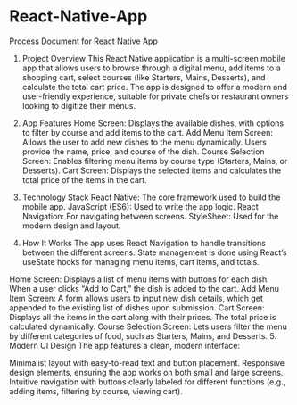 # React-Native-App

Process Document for React Native App
1. Project Overview
This React Native application is a multi-screen mobile app that allows users to browse through a digital menu, add items to a shopping cart, select courses (like Starters, Mains, Desserts), and calculate the total cart price. The app is designed to offer a modern and user-friendly experience, suitable for private chefs or restaurant owners looking to digitize their menus.

2. App Features
Home Screen: Displays the available dishes, with options to filter by course and add items to the cart.
Add Menu Item Screen: Allows the user to add new dishes to the menu dynamically. Users provide the name, price, and course of the dish.
Course Selection Screen: Enables filtering menu items by course type (Starters, Mains, or Desserts).
Cart Screen: Displays the selected items and calculates the total price of the items in the cart.
3. Technology Stack
React Native: The core framework used to build the mobile app.
JavaScript (ES6): Used to write the app logic.
React Navigation: For navigating between screens.
StyleSheet: Used for the modern design and layout.
4. How It Works
The app uses React Navigation to handle transitions between the different screens. State management is done using React’s useState hooks for managing menu items, cart items, and totals.

Home Screen: Displays a list of menu items with buttons for each dish. When a user clicks “Add to Cart,” the dish is added to the cart.
Add Menu Item Screen: A form allows users to input new dish details, which get appended to the existing list of dishes upon submission.
Cart Screen: Displays all the items in the cart along with their prices. The total price is calculated dynamically.
Course Selection Screen: Lets users filter the menu by different categories of food, such as Starters, Mains, and Desserts.
5. Modern UI Design
The app features a clean, modern interface:

Minimalist layout with easy-to-read text and button placement.
Responsive design elements, ensuring the app works on both small and large screens.
Intuitive navigation with buttons clearly labeled for different functions (e.g., adding items, filtering by course, viewing cart).

